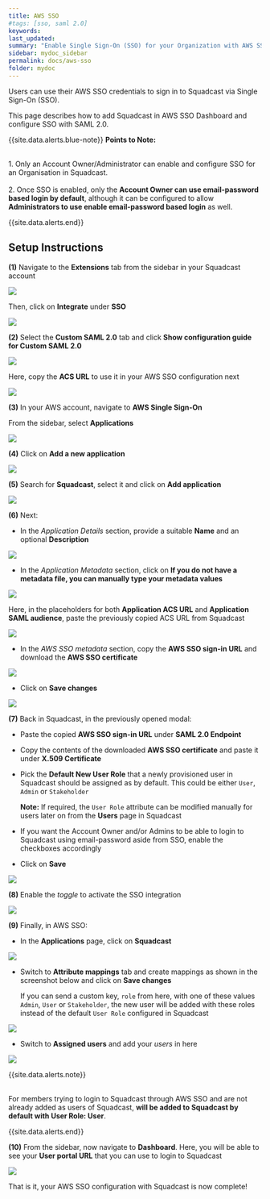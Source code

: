```yaml
---
title: AWS SSO
#tags: [sso, saml 2.0]
keywords: 
last_updated: 
summary: "Enable Single Sign-On (SSO) for your Organization with AWS SSO"
sidebar: mydoc_sidebar
permalink: docs/aws-sso
folder: mydoc
---
```


Users can use their AWS SSO credentials to sign in to Squadcast via Single Sign-On (SSO).

This page describes how to add Squadcast in AWS SSO Dashboard and configure SSO with SAML 2.0.

{{site.data.alerts.blue-note}}
<b>Points to Note: </b>
<br/><br/><p>1. Only an Account Owner/Administrator can enable and configure SSO for an Organisation in Squadcast.<br/><br/>
2. Once SSO is enabled, only the <b>Account Owner can use email-password based login by default</b>, although it can be configured to allow <b>Administrators to use enable email-password based login</b> as well. </p>
{{site.data.alerts.end}}

## Setup Instructions

**(1)** Navigate to the **Extensions** tab from the sidebar in your Squadcast account 

![](images/aws_sso_1_a.png)

Then, click on **Integrate** under **SSO**

![](images/aws_sso_1_b.png)

**(2)** Select the **Custom SAML 2.0** tab and click **Show configuration guide for Custom SAML 2.0**

![](images/aws_sso_2_a.png)

Here, copy the **ACS URL** to use it in your AWS SSO configuration next

![](images/aws_sso_2_b.png)

**(3)** In your AWS account, navigate to **AWS Single Sign-On** 

From the sidebar, select **Applications**

![](images/aws_sso_3.png)

**(4)** Click on **Add a new application**

![](images/aws_sso_4.png)

**(5)** Search for **Squadcast**, select it and click on **Add application**

![](images/aws_sso_5.png)

**(6)** Next:
- In the *Application Details* section, provide a suitable **Name** and an optional **Description**

![](images/aws_sso_6_a.png)

- In the *Application Metadata* section, click on **If you do not have a metadata file, you can manually type your metadata values**

![](images/aws_sso_6_b_1.png)

Here, in the placeholders for both **Application ACS URL** and **Application SAML audience**, paste the previously copied ACS URL from Squadcast

![](images/aws_sso_6_b_2.png)

- In the *AWS SSO metadata* section, copy the **AWS SSO sign-in URL** and download the **AWS SSO certificate**

![](images/aws_sso_6_c.png)

- Click on **Save changes**

![](images/aws_sso_6_d.png)

**(7)** Back in Squadcast, in the previously opened modal:
- Paste the copied **AWS SSO sign-in URL** under **SAML 2.0 Endpoint**
- Copy the contents of the downloaded **AWS SSO certificate** and paste it under **X.509 Certificate**
- Pick the **Default New User Role** that a newly provisioned user in Squadcast should be assigned as by default. This could be either `User`, `Admin` or `Stakeholder`

    **Note:** If required, the `User Role` attribute can be modified manually for users later on from the **Users** page in Squadcast
- If you want the Account Owner and/or Admins to be able to login to Squadcast using email-password aside from SSO, enable the checkboxes accordingly
- Click on **Save**

![](images/aws_sso_7.png)

**(8)** Enable the *toggle* to activate the SSO integration

![](images/aws_sso_8.png)

**(9)** Finally, in AWS SSO:
- In the **Applications** page, click on **Squadcast**

![](images/aws_sso_9_a.png)

- Switch to **Attribute mappings** tab and create mappings as shown in the screenshot below and click on **Save changes**

    If you can send a custom key, `role` from here,  with one of these values `Admin`, `User` or `Stakeholder`, the new user will be added with these roles instead of the default `User Role` configured in Squadcast

![](images/aws_sso_9_b.png)

- Switch to **Assigned users** and add your *users* in here

![](images/aws_sso_9_c.png)

{{site.data.alerts.note}}
<br/><br/><p>For members trying to login to Squadcast through AWS SSO and are not already added as users of Squadcast, <b>will be added to Squadcast by default with User Role: User</b>.</p>
{{site.data.alerts.end}}

**(10)** From the sidebar, now navigate to **Dashboard**. Here, you will be able to see your **User portal URL** that you can use to login to Squadcast

![](images/aws_sso_10.png)


That is it, your AWS SSO configuration with Squadcast is now complete!